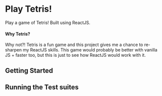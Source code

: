 # Play Tetris!
 Play a game of Tetris! Built using ReactJS.

 #### Why Tetris?
  Why not?! Tetris is a fun game and this project gives me a chance to re-sharpen my ReactJS skills. This game would probably be better with vanilla JS + faster too, but this is just to see how ReactJS would work with it. 

 ## Getting Started

 ## Running the Test suites


